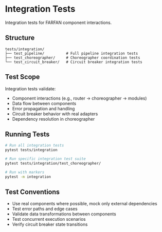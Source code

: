 # Integration Tests

Integration tests for FARFAN component interactions.

## Structure

```
tests/integration/
├── test_pipeline/          # Full pipeline integration tests
├── test_choreographer/     # Choreographer coordination tests
└── test_circuit_breaker/   # Circuit breaker integration tests
```

## Test Scope

Integration tests validate:
- Component interactions (e.g., router → choreographer → modules)
- Data flow between components
- Error propagation and handling
- Circuit breaker behavior with real adapters
- Dependency resolution in choreographer

## Running Tests

```bash
# Run all integration tests
pytest tests/integration

# Run specific integration test suite
pytest tests/integration/test_choreographer/

# Run with markers
pytest -m integration
```

## Test Conventions

- Use real components where possible, mock only external dependencies
- Test error paths and edge cases
- Validate data transformations between components
- Test concurrent execution scenarios
- Verify circuit breaker state transitions
